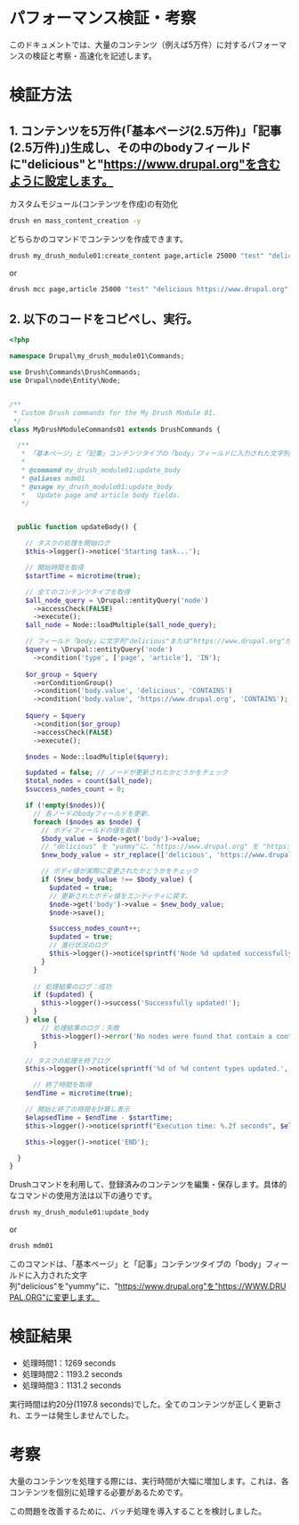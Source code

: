 # パフォーマンス検証・考察

このドキュメントでは、大量のコンテンツ（例えば5万件）に対するパフォーマンスの検証と考察・高速化を記述します。

# 検証方法
## 1. コンテンツを5万件(「基本ページ(2.5万件)」「記事(2.5万件)」)生成し、その中のbodyフィールドに"delicious"と"https://www.drupal.org"を含むように設定します。

カスタムモジュール(コンテンツを作成)の有効化
```bash
drush en mass_content_creation -y
```

どちらかのコマンドでコンテンツを作成できます。
```bash
drush my_drush_module01:create_content page,article 25000 "test" "delicious https://www.drupal.org"
```

or
```bash
drush mcc page,article 25000 "test" "delicious https://www.drupal.org"
```

## 2. 以下のコードをコピペし、実行。

```php
<?php

namespace Drupal\my_drush_module01\Commands;

use Drush\Commands\DrushCommands;
use Drupal\node\Entity\Node;


/**
 * Custom Drush commands for the My Drush Module 01.
 */
class MyDrushModuleCommands01 extends DrushCommands {

  /**
   * 「基本ページ」と「記事」コンテンツタイプの「body」フィールドに入力された文字列"delicious"を"yummy"に、"https://www.drupal.org"を"https://WWW.DRUPAL.ORG"に変更する、カスタム Drush コマンドの作成.
   *
   * @command my_drush_module01:update_body
   * @aliases mdm01
   * @usage my_drush_module01:update_body
   *   Update page and article body fields.
   */


  public function updateBody() {

    // タスクの処理を開始ログ
    $this->logger()->notice('Starting task...');

    // 開始時間を取得
    $startTime = microtime(true);

    // 全てのコンテンツタイプを取得
    $all_node_query = \Drupal::entityQuery('node')
      ->accessCheck(FALSE)
      ->execute();
    $all_node = Node::loadMultiple($all_node_query);

    // フィールド「body」に文字列"delicious"または"https://www.drupal.org"が含まれるコンテンツタイプ(「基本ページ」または「記事」)をすべて読み込む.
    $query = \Drupal::entityQuery('node')
      ->condition('type', ['page', 'article'], 'IN');
    
    $or_group = $query
      ->orConditionGroup()
      ->condition('body.value', 'delicious', 'CONTAINS')
      ->condition('body.value', 'https://www.drupal.org', 'CONTAINS');
    
    $query = $query
      ->condition($or_group)
      ->accessCheck(FALSE)
      ->execute();

    $nodes = Node::loadMultiple($query);

    $updated = false; // ノードが更新されたかどうかをチェック
    $total_nodes = count($all_node);
    $success_nodes_count = 0;

    if (!empty($nodes)){
      // 各ノードのbodyフィールドを更新.
      foreach ($nodes as $node) {
        // ボディフィールドの値を取得
        $body_value = $node->get('body')->value;
        // "delicious" を "yummy"に、"https://www.drupal.org" を "https://WWW.DRUPAL.ORG"に変換する.
        $new_body_value = str_replace(['delicious', 'https://www.drupal.org'], ['yummy', 'https://WWW.DRUPAL.ORG'], $body_value);

        // ボディ値が実際に変更されたかどうかをチェック
        if ($new_body_value !== $body_value) {
          $updated = true;
          // 更新されたボディ値をエンティティに戻す。
          $node->get('body')->value = $new_body_value;
          $node->save();

          $success_nodes_count++;
          $updated = true;
          // 進行状況のログ
          $this->logger()->notice(sprintf('Node %d updated successfully.', $node->id()));
        } 
      }
     
      // 処理結果のログ：成功
      if ($updated) {
        $this->logger()->success('Successfully updated!');
      }
    } else {
        // 処理結果のログ：失敗
        $this->logger()->error('No nodes were found that contain a content type ("basic page" or "article") with a string ("delicious" or "https://www.drupal.org") in the field "body".');
      }

    // タスクの処理を終了ログ
    $this->logger()->notice(sprintf('%d of %d content types updated.', $success_nodes_count, $total_nodes));

      // 終了時間を取得
    $endTime = microtime(true);

    // 開始と終了の時間を計算し表示
    $elapsedTime = $endTime - $startTime;
    $this->logger()->notice(sprintf("Execution time: %.2f seconds", $elapsedTime));

    $this->logger()->notice('END');

  }
}

```

Drushコマンドを利用して、登録済みのコンテンツを編集・保存します。具体的なコマンドの使用方法は以下の通りです。
```bash
drush my_drush_module01:update_body
```

or
```bash
drush mdm01
```

このコマンドは、「基本ページ」と「記事」コンテンツタイプの「body」フィールドに入力された文字列"delicious"を"yummy"に、"https://www.drupal.org"を"https://WWW.DRUPAL.ORG"に変更します。


# 検証結果

* 処理時間1：1269 seconds
* 処理時間2：1193.2 seconds
* 処理時間3：1131.2 seconds


実行時間は約20分(1197.8 seconds)でした。全てのコンテンツが正しく更新され、エラーは発生しませんでした。

# 考察

大量のコンテンツを処理する際には、実行時間が大幅に増加します。これは、各コンテンツを個別に処理する必要があるためです。

この問題を改善するために、バッチ処理を導入することを検討しました。


